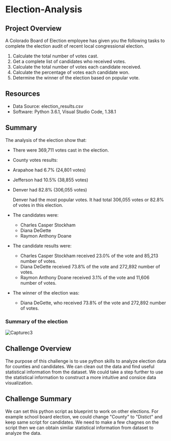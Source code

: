 # Election-Analysis

## Project Overview
A Colorado Board of Election employee has given you the following tasks to complete the election audit of recent local congressional election.

1. Calculate the total number of votes cast.
2. Get a complete list of candidates who received votes.
3. Calculate the total number of votes each candidate received.
4. Calculate the percentage of votes each candidate won.
5. Determine the winner of the election based on popular vote.

## Resources 
- Data Source: election_results.csv
- Software: Python 3.6.1, Visual Studio Code, 1.38.1

## Summary
The analysis of the election show that:
- There were 369,711 votes cast in the election.
- County votes results:
- Arapahoe had 6.7% (24,801 votes)
- Jefferson had 10.5% (38,855 votes) 
- Denver had 82.8% (306,055 votes)

  Denver had the most popular votes. It had total 306,055 votes or 82.8% of votes in this election.

- The candidates were:
    - Charles Casper Stockham
    - Diana DeGette
    - Raymon Anthony Doane

- The candidate results were:
    - Charles Casper Stockham received 23.0% of the vote and 85,213 number of votes.
    - Diana DeGette received 73.8% of the vote and 272,892 number of votes.
    - Raymon Anthony Doane received 3.1% of the vote and 11,606 number of votes.

- The winner of the election was:
    - Diana DeGette, who received 73.8% of the vote and 272,892 number of votes.
### Summary of the election
![Capturec3](https://user-images.githubusercontent.com/92561493/141717150-25147400-a5c8-4e78-ba0c-ddd6b5a4fe80.PNG)


## Challenge Overview
  The purpose of this challenge is to use python skills to analyze election data for counties and candidates. We can clean out the data and find useful statistical information from the dataset. We could take a step further to use the statistical information to construct a more intuitive and consice data visualization.
## Challenge Summary
  We can set this python script as blueprint to work on other elections. For example school board election, we could change "County" to "Distict" and keep same script for candidates. We need to make a few chagnes on the script then we can obtain similar statistical information from dataset to analyze the data.
